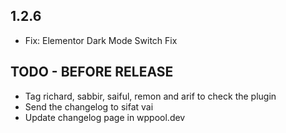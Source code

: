 1.2.6
------
* Fix: Elementor Dark Mode Switch Fix



TODO - BEFORE RELEASE
--------------------
* Tag richard, sabbir, saiful, remon and arif to check the plugin
* Send the changelog to sifat vai
* Update changelog page in wppool.dev